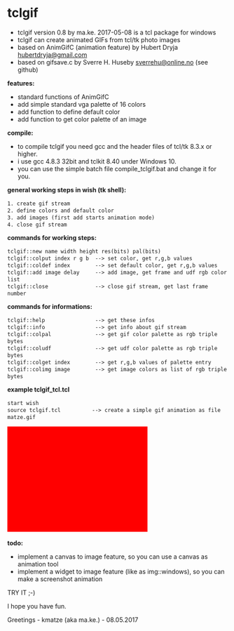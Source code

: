 tclgif
=========

- tclgif version 0.8 by ma.ke. 2017-05-08 is a tcl package for windows
- tclgif can create animated GIFs from tcl/tk photo images
- based on AnimGifC (animation feature) by Hubert Dryja <hubertdryja@gmail.com>
- based on gifsave.c by Sverre H. Huseby <sverrehu@online.no> (see github)

**features:**

- standard functions of AnimGifC
- add simple standard vga palette of 16 colors
- add function to define default color
- add function to get color palette of an image

**compile:**

- to compile tclgif you need gcc and the header files of tcl/tk 8.3.x or higher.
- i use gcc 4.8.3 32bit and tclkit 8.40 under Windows 10.
- you can use the simple batch file compile_tclgif.bat and change it for you.

**general working steps in wish (tk shell):**

	1. create gif stream
	2. define colors and default color
	3. add images (first add starts animation mode)
	4. close gif stream

**commands for working steps:**

	tclgif::new name width height res(bits) pal(bits)
	tclgif::colput index r g b  --> set color, get r,g,b values
	tclgif::coldef index        --> set default color, get r,g,b values
	tclgif::add image delay     --> add image, get frame and udf rgb color list
	tclgif::close               --> close gif stream, get last frame number

**commands for informations:**

	tclgif::help                --> get these infos
	tclgif::info                --> get info about gif stream
	tclgif::colpal              --> get gif color palette as rgb triple bytes
	tclgif::coludf              --> get udf color palette as rgb triple bytes
	tclgif::colget index        --> get r,g,b values of palette entry
	tclgif::colimg image        --> get image colors as list of rgb triple bytes

**example tclgif_tcl.tcl**

	start wish
	source tclgif.tcl          --> create a simple gif animation as file matze.gif
   
![tclgif](/matze.gif)

**todo:**

- implement a canvas to image feature, so you can use a canvas as animation tool
- implement a widget to image feature (like as img::windows), so you can make a screenshot animation 

TRY IT ;-)

I hope you have fun.

Greetings - kmatze (aka ma.ke.) - 08.05.2017






